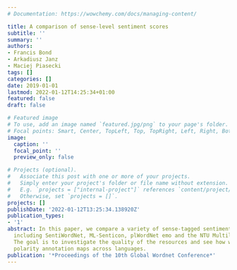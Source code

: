 ```yaml
---
# Documentation: https://wowchemy.com/docs/managing-content/

title: A comparison of sense-level sentiment scores
subtitle: ''
summary: ''
authors:
- Francis Bond
- Arkadiusz Janz
- Maciej Piasecki
tags: []
categories: []
date: 2019-01-01
lastmod: 2022-01-12T14:25:34+01:00
featured: false
draft: false

# Featured image
# To use, add an image named `featured.jpg/png` to your page's folder.
# Focal points: Smart, Center, TopLeft, Top, TopRight, Left, Right, BottomLeft, Bottom, BottomRight.
image:
  caption: ''
  focal_point: ''
  preview_only: false

# Projects (optional).
#   Associate this post with one or more of your projects.
#   Simply enter your project's folder or file name without extension.
#   E.g. `projects = ["internal-project"]` references `content/project/deep-learning/index.md`.
#   Otherwise, set `projects = []`.
projects: []
publishDate: '2022-01-12T13:25:34.138920Z'
publication_types:
- '1'
abstract: In this paper, we compare a variety of sense-tagged sentiment resources,
  including SentiWordNet, ML-Senticon, plWordNet emo and the NTU Multilingual Corpus.
  The goal is to investigate the quality of the resources and see how well the sentiment
  polarity annotation maps across languages.
publication: '*Proceedings of the 10th Global Wordnet Conference*'
---
```


